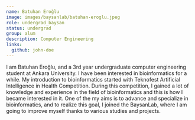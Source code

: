 ```yaml
---
name: Batuhan Eroğlu
image: images/baysanlab/batuhan-eroglu.jpeg
role: undergrad_baysan
status: undergrad
group: alum
description: Computer Engineering 
links:
  github: john-doe
---
```


I am Batuhan Eroğlu, and a 3rd year undergraduate computer engineering student at Ankara University. I have been interested in bioinformatics for a while. My introduction to bioinformatics started with Teknofest Artificial Intelligence in Health Competition. During this competition, I gained a lot of knowledge and experience in the field of bioinformatics and this is how I became interested in it. One of the my aims is to advance and specialize in bioinformatics, and to realize this goal, I joined the BaysanLab, where I am going to improve myself thanks to various studies and projects.
